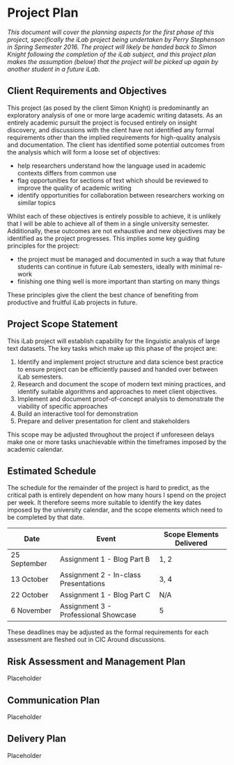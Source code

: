 # Project Plan

_This document will cover the planning aspects for the first phase of this project, specifically the iLab project being undertaken by Perry Stephenson in Spring Semester 2016. The project will likely be handed back to Simon Knight following the completion of the iLab subject, and this project plan makes the assumption (below) that the project will be picked up again by another student in a future iLab._

## Client Requirements and Objectives

This project (as posed by the client Simon Knight) is predominantly an exploratory analysis of one or more large academic writing datasets. As an entirely academic pursuit the project is focused entirely on insight discovery, and discussions with the client have not identified any formal requirements other than the implied requirements for high-quality analysis and documentation. The client has identified some potential outcomes from the analysis which will form a loose set of objectives:

* help researchers understand how the language used in academic contexts differs from common use
* flag opportunities for sections of text which should be reviewed to improve the quality of academic writing
* identify opportunities for collaboration between researchers working on similar topics

Whilst each of these objectives is entirely possible to achieve, it is unlikely that I will be able to achieve all of them in a single university semester. Additionally, these outcomes are not exhaustive and new objectives may be identified as the project progresses. This implies some key guiding principles for the project:

* the project must be managed and documented in such a way that future students can continue in future iLab semesters, ideally with minimal re-work
* finishing one thing well is more important than starting on many things

These principles give the client the best chance of benefiting from productive and fruitful iLab projects in future.

## Project Scope Statement

This iLab project will establish capability for the linguistic analysis of large text datasets. The key tasks which make up this phase of the project are:

1. Identify and implement project structure and data science best practice to ensure project can be efficiently paused and handed over between iLab semesters.
2. Research and document the scope of modern text mining practices, and identify suitable algorithms and approaches to meet client objectives.
3. Implement and document proof-of-concept analysis to demonstrate the viability of specific approaches
4. Build an interactive tool for demonstration 
5. Prepare and deliver presentation for client and stakeholders

This scope may be adjusted throughout the project if unforeseen delays make one or more tasks unachievable within the timeframes imposed by the academic calendar.

## Estimated Schedule

The schedule for the remainder of the project is hard to predict, as the critical path is entirely dependent on how many hours I spend on the project per week. It therefore seems more suitable to identify the key dates imposed by the university calendar, and the scope elements which need to be completed by that date.

| Date | Event | Scope Elements Delivered |
|---|---|---|
| 25 September | Assignment 1 - Blog Part B | 1, 2 |
| 13 October | Assignment 2 - In-class Presentations | 3, 4 |
| 22 October | Assignment 1 - Blog Part C | N/A |
| 6 November | Assignment 3 - Professional Showcase | 5 |

These deadlines may be adjusted as the formal requirements for each assessment are fleshed out in CIC Around discussions.

## Risk Assessment and Management Plan

Placeholder

## Communication Plan

Placeholder

## Delivery Plan

Placeholder